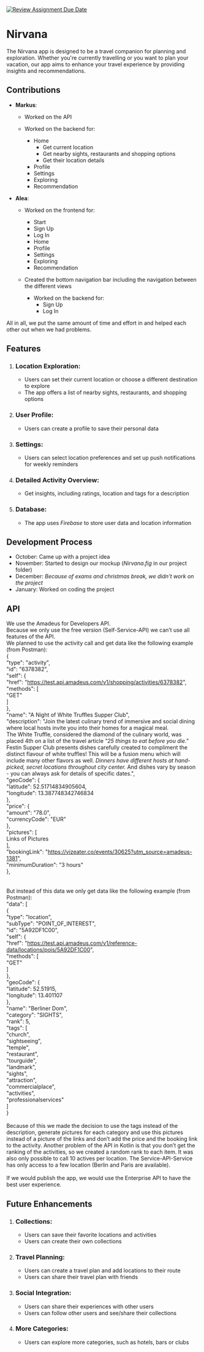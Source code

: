[![Review Assignment Due Date](https://classroom.github.com/assets/deadline-readme-button-24ddc0f5d75046c5622901739e7c5dd533143b0c8e959d652212380cedb1ea36.svg)](https://classroom.github.com/a/_Od3b_Hk)


# **Nirvana**

The Nirvana app is designed to be a travel companion for planning and exploration. Whether you're currently travelling or you want to plan your vacation, our app aims to enhance your travel experience by providing insights and recommendations.


## Contributions

* **Markus**:
   * Worked on the API
  
   * Worked on the backend for:
     * Home
       * Get current location
       * Get nearby sights, restaurants and shopping options
       * Get their location details
     * Profile 
     * Settings
     * Exploring
     * Recommendation

* **Alea**:
   * Worked on the frontend for:
     * Start
     * Sign Up
     * Log In
     * Home
     * Profile
     * Settings
     * Exploring
     * Recommendation
     
   * Created the bottom navigation bar including the navigation between the different views
     
     * Worked on the backend for:
       * Sign Up
       * Log In

All in all, we put the same amount of time and effort in and helped each other out when we had problems.


## Features

1. ### Location Exploration:
   * Users can set their current location or choose a different destination to explore
   * The app offers a list of nearby sights, restaurants, and shopping options

2. ### User Profile:
   * Users can create a profile to save their personal data

3. ### Settings:
    * Users can select location preferences and set up push notifications for weekly reminders

4. ### Detailed Activity Overview:
   * Get insights, including ratings, location and tags for a description

5. ### Database:
   * The app uses _Firebase_ to store user data and location information


## Development Process

* October: Came up with a project idea
* November: Started to design our mockup (_Nirvana.fig_ in our project folder)
* December: _Because of exams and christmas break, we didn't work on the project_
* January: Worked on coding the project


## API
We use the Amadeus for Developers API. <br>
Because we only use the free version (Self-Service-API) we can’t use all features of the API. <br>
We planned to use the activity call and get data like the following example (from Postman): <br>
    { <br>
        "type": "activity", <br>
        "id": "6378382", <br>
        "self": { <br>
            "href": "https://test.api.amadeus.com/v1/shopping/activities/6378382", <br>
            "methods": [ <br>
                "GET" <br>
            ] <br>
        }, <br>
        "name": "A Night of White Truffles Supper Club", <br>
        "description": "Join the latest culinary trend of immersive and social dining where local hosts invite you into their homes for a magical meal.<br>The White Truffle, considered the diamond of the culinary world, was placed 4th on a list of the travel article _"25 things to eat before you die."_ Festin Supper Club presents dishes carefully created to compliment the distinct flavour of white truffles! This will be a fusion menu which will include many other flavors as well. *Dinners have different hosts at hand-picked, secret locations throughout city center.* And dishes vary by season - you can always ask for details of specific dates.", <br>
        "geoCode": { <br>
            "latitude": 52.51714834905604, <br>
            "longitude": 13.387748342746834 <br>
        }, <br>
        "price": { <br>
            "amount": "78.0", <br>
            "currencyCode": "EUR" <br>
        }, <br>
        "pictures": [ <br>
            Links of Pictures <br>
        ], <br>
        "bookingLink": "https://vizeater.co/events/30625?utm_source=amadeus-1381", <br>
        "minimumDuration": "3 hours" <br>
    }, <br>
<br><br>
But instead of this data we only get data like the following example (from Postman):<br>
    "data": [ <br>
        { <br>
            "type": "location", <br>
            "subType": "POINT_OF_INTEREST", <br>
            "id": "5A92DF1C00", <br>
            "self": { <br>
                "href": "https://test.api.amadeus.com/v1/reference-data/locations/pois/5A92DF1C00", <br>
                "methods": [ <br>
                    "GET" <br>
                ] <br>
            }, <br>
            "geoCode": { <br>
                "latitude": 52.51915, <br>
                "longitude": 13.401107 <br>
            }, <br>
            "name": "Berliner Dom", <br>
            "category": "SIGHTS", <br>
            "rank": 5, <br>
            "tags": [ <br>
                "church", <br>
                "sightseeing", <br>
                "temple", <br>
                "restaurant", <br>
                "tourguide", <br>
                "landmark", <br>
                "sights", <br>
                "attraction", <br>
                "commercialplace", <br>
                "activities", <br>
                "professionalservices" <br>
            ] <br>
        } <br>
<br>
Because of this we made the decision to use the tags instead of the description, generate pictures for each category and use this pictures instead of a picture of the links and don’t add the price and the booking link to the activity. Another problem of the API in Kotlin is that you don’t get the ranking of the activities, so we created a random rank to each item. It was also only possible to call 10 actives per location. The Service-API-Service has only access to a few location (Berlin and Paris are available).<br>
<br>
If we would publish the app, we would use the Enterprise API to have the best user experience.



## Future Enhancements

1. ### Collections:
   * Users can save their favorite locations and activities
   * Users can create their own collections

2. ### Travel Planning:
    * Users can create a travel plan and add locations to their route
    * Users can share their travel plan with friends

3. ### Social Integration:
   * Users can share their experiences with other users
   * Users can follow other users and see/share their collections

4. ### More Categories:
   * Users can explore more categories, such as hotels, bars or clubs